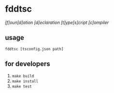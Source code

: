 # fddtsc

*\[f\]oun\[d\]ation \[d\]eclaration \[t\]ype\[s\]cript \[c\]ompiler*

## usage

`fddtsc [tsconfig.json path]`

## for developers

1. `make build`
2. `make install`
3. `make test`
